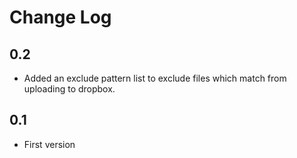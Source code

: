 # Change Log


## 0.2

* Added an exclude pattern list to exclude files which match from uploading to dropbox.


## 0.1

* First version

